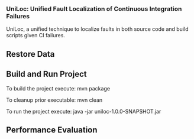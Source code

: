 ### UniLoc: Unified Fault Localization of Continuous Integration Failures
UniLoc, a unified technique to localize faults in both source code and build scripts given CI failures.

## Restore Data



## Build and Run Project
To build the project execute:
  mvn package
  
To cleanup prior executable:
  mvn clean

To run the project execute:
  java -jar uniloc-1.0.0-SNAPSHOT.jar

## Performance Evaluation
